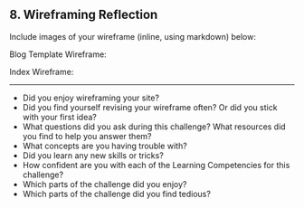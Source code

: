 ## 8. Wireframing Reflection

Include images of your wireframe (inline, using markdown) below:

Blog Template Wireframe:

Index Wireframe:

***

- Did you enjoy wireframing your site?
- Did you find yourself revising your wireframe often? Or did you stick with your first idea?
- What questions did you ask during this challenge? What resources did you find to help you answer them?
- What concepts are you having trouble with?
- Did you learn any new skills or tricks?
- How confident are you with each of the Learning Competencies for this challenge?
- Which parts of the challenge did you enjoy?
- Which parts of the challenge did you find tedious?

<!-- Add your reflection here. Remove the comment markers -->

